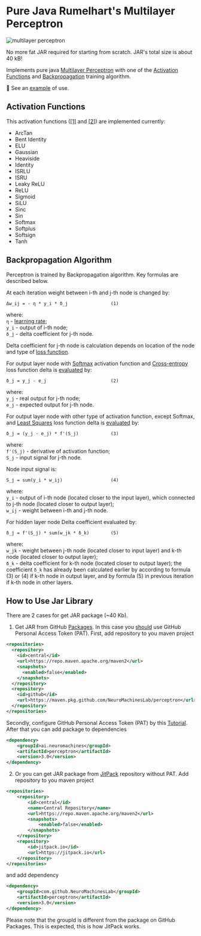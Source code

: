 # Pure Java Rumelhart's Multilayer Perceptron

![multilayer perceptron](https://github.com/user-attachments/assets/1872114f-4727-43fe-a0ca-9c661a66c071)

No more fat JAR required for starting from scratch. JAR's total size is about 40 kB!

Implements pure java [Multilayer Perceptron](https://en.wikipedia.org/wiki/Multilayer_perceptron)
with one of the [Activation Functions](https://en.wikipedia.org/wiki/Activation_function)
and [Backpropagation](https://en.wikipedia.org/wiki/Backpropagation) training algorithm.

📰 See an [example](examples/src/main/java/ai/neuromachines/examples/TrainingSample.java) of use.

## Activation Functions

This activation functions ([[1]](https://en.wikipedia.org/wiki/Activation_function) and
[[2]](https://ru.wikipedia.org/wiki/%D0%A4%D1%83%D0%BD%D0%BA%D1%86%D0%B8%D1%8F_%D0%B0%D0%BA%D1%82%D0%B8%D0%B2%D0%B0%D1%86%D0%B8%D0%B8))
are implemented currently:
- ArcTan
- Bent Identity
- ELU
- Gaussian
- Heaviside
- Identity
- ISRLU
- ISRU
- Leaky ReLU
- ReLU
- Sigmoid
- SiLU
- Sinc
- Sin
- Softmax
- Softplus
- Softsign
- Tanh

## Backpropagation Algorithm

Perceptron is trained by Backpropagation algorithm. Key formulas are described below.

At each iteration weight between i-th and j-th node is changed by:
```
Δw_ij = - η * y_i * δ_j                (1)
```
where: <br>
`η` - [learning rate](https://en.wikipedia.org/wiki/Learning_rate); <br>
`y_i` - output of i-th node; <br>
`δ_j` - delta coefficient for j-th node.

Delta coefficient for j-th node is calculation depends on location of the node
and type of [loss function](https://en.wikipedia.org/wiki/Loss_function).

For output layer node with [Softmax](https://en.wikipedia.org/wiki/Activation_function) activation function
and [Cross-entropy](https://en.wikipedia.org/wiki/Cross-entropy) loss function
delta is [evaluated](https://habr.com/ru/articles/155235) by:
```
δ_j = y_j - e_j                        (2)
```
where: <br>
`y_j` - real output for j-th node; <br>
`e_j` - expected output for j-th node.

For output layer node with other type of activation function, except Softmax, and
[Least Squares](https://en.wikipedia.org/wiki/Least_squares) loss function
delta is [evaluated](https://en.wikipedia.org/wiki/Backpropagation) by:
```
δ_j = (y_j - e_j) * f'(S_j)            (3)
```
where: <br>
`f'(S_j)` - derivative of activation function; <br>
`S_j` - input signal for j-th node.

Node input signal is:
```
S_j = sum(y_i * w_ij)                  (4)
```
where: <br>
`y_i` - output of i-th node (located closer to the input layer), which connected to j-th node (located closer to output layer); <br>
`w_ij` - weight between i-th and j-th node.

For hidden layer node Delta coefficient evaluated by:
```
δ_j = f'(S_j) * sum(w_jk * δ_k)        (5)
```
where: <br>
`w_jk` - weight between j-th node (located closer to input layer) and k-th node (located closer to output layer); <br>
`δ_k` - delta coefficient for k-th node (located closer to output layer);
        the coefficient `δ_k` has already been calculated earlier by according to formula (3) or (4)
        if k-th node in output layer, and by formula (5) in previous iteration if k-th node in other layers.  

## How to Use Jar Library

There are 2 cases for get JAR package (~40 Kb).

1. Get JAR from GitHub [Packages](https://github.com/orgs/NeuroMachinesLab/packages?repo_name=perceptron).
In this case you [should](https://stackoverflow.com/questions/72732582/using-github-packages-without-personal-access-token)
use GitHub Personal Access Token (PAT). First, add repository to you maven project
```xml
<repositories>
  <repository>
    <id>central</id>
    <url>https://repo.maven.apache.org/maven2</url>
    <snapshots>
      <enabled>false</enabled>
    </snapshots>
  </repository>
  <repository>
    <id>github</id>
    <url>https://maven.pkg.github.com/NeuroMachinesLab/perceptron</url>
  </repository>
</repositories>
```
Secondly, configure GitHub Personal Access Token (PAT) by this
[Tutorial](https://docs.github.com/en/packages/working-with-a-github-packages-registry/working-with-the-apache-maven-registry).
After that you can add package to dependencies
```xml
<dependency>
    <groupId>ai.neuromachines</groupId>
    <artifactId>perceptron</artifactId>
    <version>3.0</version>
</dependency>
```

2. Or you can get JAR package from [JitPack](https://jitpack.io/#NeuroMachinesLab/perceptron) repository without PAT.
Add repository to you maven project
```xml
<repositories>
    <repository>
        <id>central</id>
        <name>Central Repository</name>
        <url>https://repo.maven.apache.org/maven2</url>
        <snapshots>
            <enabled>false</enabled>
        </snapshots>
    </repository>
    <repository>
        <id>jitpack.io</id>
        <url>https://jitpack.io</url>
    </repository>
</repositories>
```
and add dependency
```xml
<dependency>
    <groupId>com.github.NeuroMachinesLab</groupId>
    <artifactId>perceptron</artifactId>
    <version>3.0</version>
</dependency>
```
Please note that the groupId is different from the package on GitHub Packages.
This is expected, this is how JitPack works.
